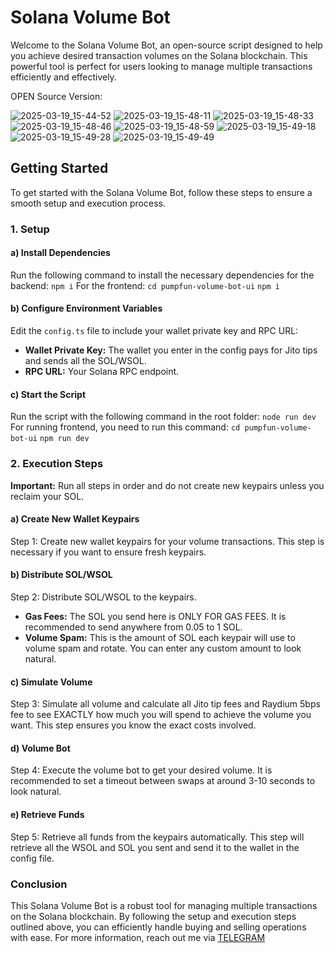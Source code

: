 # Solana Volume Bot

Welcome to the Solana Volume Bot, an open-source script designed to help you achieve desired transaction volumes on the Solana blockchain. This powerful tool is perfect for users looking to manage multiple transactions efficiently and effectively.


OPEN Source Version:


![2025-03-19_15-44-52](https://github.com/user-attachments/assets/ac204ca8-eba9-4d08-929c-1de6dc5db786)
![2025-03-19_15-48-11](https://github.com/user-attachments/assets/6b2245ec-f452-482e-a88a-accc4450d560)
![2025-03-19_15-48-33](https://github.com/user-attachments/assets/6cc6f0ab-1064-48df-98d8-b471f2fa4a05)
![2025-03-19_15-48-46](https://github.com/user-attachments/assets/dba15652-4064-4317-a8c4-10aa7bb785b3)
![2025-03-19_15-48-59](https://github.com/user-attachments/assets/3030b8a8-ecb1-4719-a710-f8602424468e)
![2025-03-19_15-49-18](https://github.com/user-attachments/assets/46fc76ab-abd5-4b8b-b85b-2742b21d30aa)
![2025-03-19_15-49-28](https://github.com/user-attachments/assets/965d93f7-156b-45ca-9225-3fdc97ff989d)
![2025-03-19_15-49-49](https://github.com/user-attachments/assets/5b4a65b0-2581-4241-ac47-39bad6c3fcd2)


## Getting Started

To get started with the Solana Volume Bot, follow these steps to ensure a smooth setup and execution process.

### 1. Setup

#### a) Install Dependencies
Run the following command to install the necessary dependencies for the backend:
`npm i`
For the frontend:
`cd pumpfun-volume-bot-ui`
`npm i`

#### b) Configure Environment Variables
Edit the `config.ts` file to include your wallet private key and RPC URL:
- **Wallet Private Key:** The wallet you enter in the config pays for Jito tips and sends all the SOL/WSOL.
- **RPC URL:** Your Solana RPC endpoint.

#### c) Start the Script
Run the script with the following command in the root folder:
`node run dev`
For running frontend, you need to run this command:
`cd pumpfun-volume-bot-ui`
`npm run dev`

### 2. Execution Steps

**Important:** Run all steps in order and do not create new keypairs unless you reclaim your SOL.

#### a) Create New Wallet Keypairs
Step 1: Create new wallet keypairs for your volume transactions. This step is necessary if you want to ensure fresh keypairs.

#### b) Distribute SOL/WSOL
Step 2: Distribute SOL/WSOL to the keypairs.
- **Gas Fees:** The SOL you send here is ONLY FOR GAS FEES. It is recommended to send anywhere from 0.05 to 1 SOL.
- **Volume Spam:** This is the amount of SOL each keypair will use to volume spam and rotate. You can enter any custom amount to look natural.

#### c) Simulate Volume
Step 3: Simulate all volume and calculate all Jito tip fees and Raydium 5bps fee to see EXACTLY how much you will spend to achieve the volume you want. This step ensures you know the exact costs involved.

#### d) Volume Bot
Step 4: Execute the volume bot to get your desired volume. It is recommended to set a timeout between swaps at around 3-10 seconds to look natural.

#### e) Retrieve Funds
Step 5: Retrieve all funds from the keypairs automatically. This step will retrieve all the WSOL and SOL you sent and send it to the wallet in the config file.

### Conclusion

This Solana Volume Bot is a robust tool for managing multiple transactions on the Solana blockchain. By following the setup and execution steps outlined above, you can efficiently handle buying and selling operations with ease.
For more information, reach out me via [TELEGRAM](https://t.me/daveex0086)
